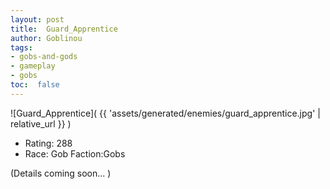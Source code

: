 ```yaml
---
layout: post
title:  Guard_Apprentice
author: Goblinou
tags:
- gobs-and-gods
- gameplay
- gobs
toc:  false
---
```


![Guard_Apprentice]( {{ 'assets/generated/enemies/guard_apprentice.jpg' | relative_url }} )
- Rating: 288
- Race: Gob  Faction:Gobs

(Details coming soon... )